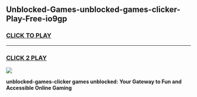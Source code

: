 
## Unblocked-Games-unblocked-games-clicker-Play-Free-io9gp
<h3>
<a href="https://premium76.site?title=unblocked-games-clicker&ref=18A1">CLICK TO PLAY</a></h3>
<hr>

<h3>
<a href="https://premium76.site?title=unblocked-games-clicker&ref=18A1">CLICK 2 PLAY</a>
  
</h3>

<a href="https://premium76.site?title=unblocked-games-clicker&ref=18A1"><img src="https://clearcache.store/games.png"></a>


**unblocked-games-clicker games unblocked: Your Gateway to Fun and Accessible Online Gaming**

